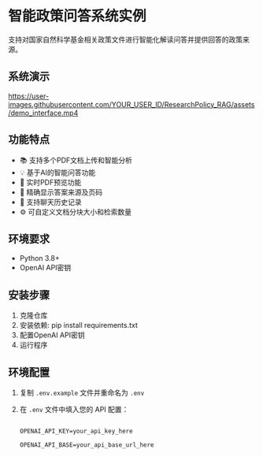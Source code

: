 # 智能政策问答系统实例

支持对国家自然科学基金相关政策文件进行智能化解读问答并提供回答的政策来源。

## 系统演示

https://user-images.githubusercontent.com/YOUR_USER_ID/ResearchPolicy_RAG/assets/demo_interface.mp4

## 功能特点

- 📚 支持多个PDF文档上传和智能分析
- 💡 基于AI的智能问答功能
- 👀 实时PDF预览功能
- 📍 精确显示答案来源及页码
- 💭 支持聊天历史记录
- ⚙️ 可自定义文档分块大小和检索数量

## 环境要求

- Python 3.8+
- OpenAI API密钥

## 安装步骤

1. 克隆仓库
2. 安装依赖: pip install requirements.txt
3. 配置OpenAI API密钥
4. 运行程序

## 环境配置
1. 复制 `.env.example` 文件并重命名为 `.env`

2. 在 `.env` 文件中填入您的 API 配置：

   ```

   OPENAI_API_KEY=your_api_key_here

   OPENAI_API_BASE=your_api_base_url_here
